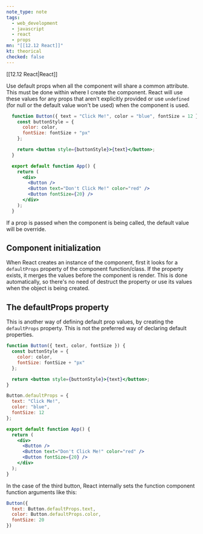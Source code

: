 ```yaml
---
note_type: note
tags:
  - web_development
  - javascript
  - react
  - props
mn: "[[12.12 React]]"
kt: theorical
checked: false
---
```

[[12.12 React|React]]

Use default props when all the component will share a common attribute. This must be done within where I create the component. React will use these values for any props that aren't explicitly provided  or use `undefined` (for null or  the default value won't be used) when the component is used.

```jsx
  function Button({ text = "Click Me!", color = "blue", fontSize = 12 }) {
    const buttonStyle = {
      color: color,
      fontSize: fontSize + "px"
    };

    return <button style={buttonStyle}>{text}</button>;
  }

  export default function App() {
    return (
      <div>
        <Button />
        <Button text="Don't Click Me!" color="red" />
        <Button fontSize={20} />
      </div>
    );
  }
```

If a prop is passed when the component is being called, the default value will be override. 

## Component initialization 
When React creates an instance of the component, first it looks for a `defaultProps` property of the component function/class. If the property exists, it merges the values before the component is render. This is done automatically, so there's no need of destruct the property or use its values when the object is being created. 

## The defaultProps property
This is another way of defining default prop values, by creating the `defaultProps` property. This is not the preferred way of declaring default properties. 

```jsx
function Button({ text, color, fontSize }) {
  const buttonStyle = {
    color: color,
    fontSize: fontSize + "px"
  };

  return <button style={buttonStyle}>{text}</button>;
}

Button.defaultProps = {
  text: "Click Me!",
  color: "blue",
  fontSize: 12
};

export default function App() {
  return (
    <div>
      <Button />
      <Button text="Don't Click Me!" color="red" />
      <Button fontSize={20} />
    </div>
  );
}
```

In the case of the third button, React internally sets the function component function arguments like this:

```jsx
Button({ 
  text: Button.defaultProps.text, 
  color: Button.defaultProps.color, 
  fontSize: 20 
})
```

